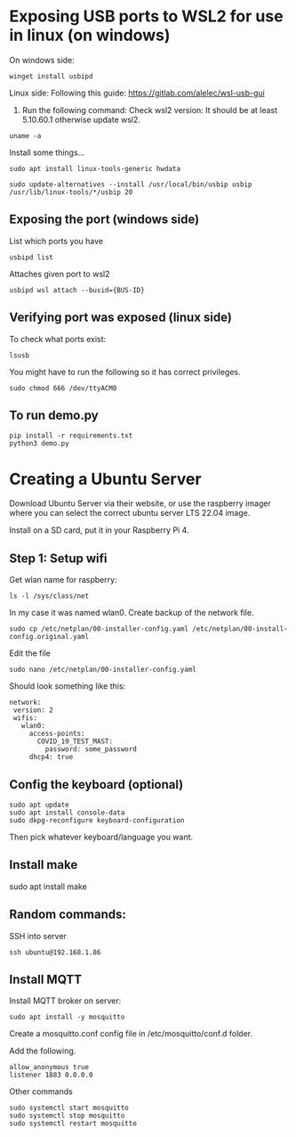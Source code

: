 
# Exposing USB ports to WSL2 for use in linux (on windows)

On windows side:

 ``` 
 winget install usbipd
 ```

Linux side:
Following this guide: https://gitlab.com/alelec/wsl-usb-gui

1. Run the following command: 
Check wsl2 version: It should be at least 5.10.60.1 otherwise update wsl2.
 ``` 
 uname -a 
 ```

 Install some things...
 ``` 
 sudo apt install linux-tools-generic hwdata
 ```
 ``` 
 sudo update-alternatives --install /usr/local/bin/usbip usbip /usr/lib/linux-tools/*/usbip 20
 ```

## Exposing the port (windows side)

List which ports you have
 ``` 
 usbipd list
 ```

Attaches given port to wsl2
 ``` 
 usbipd wsl attach --busid={BUS-ID}
 ```

## Verifying port was exposed (linux side)
To check what ports exist:

 ``` 
 lsusb
 ```
 You might have to run the following so it has correct privileges.

 ``` 
 sudo chmod 666 /dev/ttyACM0
 ```


## To run demo.py

 ``` 
 pip install -r requirements.txt
 python3 demo.py
 ```

# Creating a Ubuntu Server 

Download Ubuntu Server via their website, or use the raspberry imager where you can select the correct ubuntu server LTS 22.04 image.

Install on a SD card, put it in your Raspberry Pi 4.

## Step 1: Setup wifi

Get wlan name for raspberry:

 ``` 
 ls -l /sys/class/net
 ```

In my case it was named wlan0. Create backup of the network file.
 ``` 
 sudo cp /etc/netplan/00-installer-config.yaml /etc/netplan/00-install-config.original.yaml
 ```

Edit the file
 ``` 
 sudo nano /etc/netplan/00-installer-config.yaml
 ```

Should look something like this:

```
network:
 version: 2 
 wifis:
   wlan0:
     access-points:
       COVID_19_TEST_MAST:
         password: some_password
     dhcp4: true
```

## Config the keyboard (optional)
```
sudo apt update
sudo apt install console-data
sudo dkpg-reconfigure keyboard-configuration 
```
Then pick whatever keyboard/language you want.

## Install make
sudo apt install make

## Random commands:
SSH into server 

```
ssh ubuntu@192.168.1.86
```

## Install MQTT


Install MQTT broker on server:
```
sudo apt install -y mosquitto
```

Create a mosquitto.conf config file in /etc/mosquitto/conf.d folder.

Add the following.
```
allow_anonymous true
listener 1883 0.0.0.0
```

Other commands
```
sudo systemctl start mosquitto
sudo systemctl stop mosquitto
sudo systemctl restart mosquitto
```

